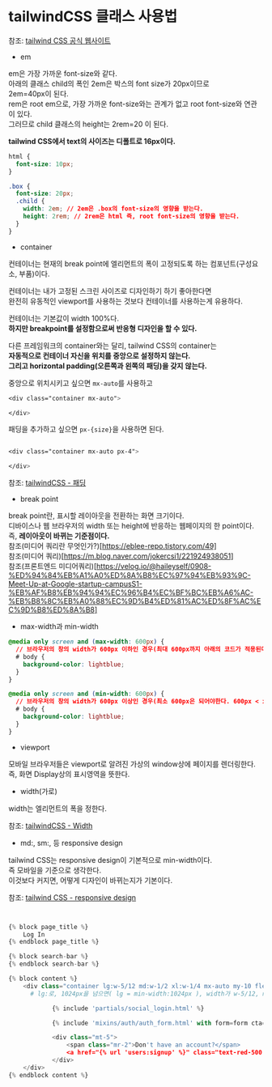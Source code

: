 # tailwindCSS 클래스 사용법

참조: [tailwind CSS 공식 웹사이트](https://tailwindcss.com/docs)

- em

em은 가장 가까운 font-size와 같다.  
아래의 클래스 child의 폭인 2em은 박스의 font size가 20px이므로  
2em=40px이 된다.  
rem은 root em으로, 가장 가까운 font-size와는 관계가 없고 root font-size와 연관이 있다.  
그러므로 child 클래스의 height는 2rem=20 이 된다.

**tailwind CSS에서 text의 사이즈는 디폴트로 16px이다.**

```css
html {
  font-size: 10px;
}

.box {
  font-size: 20px;
  .child {
    width: 2em; // 2em은 .box의 font-size의 영향을 받는다.
    height: 2rem; // 2rem은 html 즉, root font-size의 영향을 받는다.
  }
}
```

- container

컨테이너는 현재의 break point에 엘리먼트의 폭이 고정되도록 하는 컴포넌트(구성요소, 부품)이다.

컨테이너는 내가 고정된 스크린 사이즈로 디자인하기 하기 좋아한다면  
완전히 유동적인 viewport를 사용하는 것보다 컨테이너를 사용하는게 유용하다.

컨테이너는 기본값이 width 100%다.  
**하지만 breakpoint를 설정함으로써 반응형 디자인을 할 수 있다.**

다른 프레임워크의 container와는 달리, tailwind CSS의 container는  
**자동적으로 컨테이너 자신을 위치를 중앙으로 설정하지 않는다.**  
**그리고 horizontal padding(오른쪽과 왼쪽의 패딩)을 갖지 않는다.**

중앙으로 위치시키고 싶으면 `mx-auto`를 사용하고

```css
<div class="container mx-auto">

</div>
```

패딩을 추가하고 싶으면 `px-{size}`을 사용하면 된다.

```css

<div class="container mx-auto px-4">

</div>

```

참조: [tailwindCSS - 패딩](https://tailwindcss.com/docs/padding)

- break point

break point란, 표시할 레이아웃을 전환하는 화면 크기이다.  
디바이스나 웹 브라우저의 width 또는 height에 반응하는 웹페이지의 한 point이다.  
즉, **레이아웃이 바뀌는 기준점이다.**  
참조(미디어 쿼리란 무엇인가?)[https://eblee-repo.tistory.com/49]  
참조(미디어 쿼리)[https://m.blog.naver.com/jokercsi1/221924938051]  
참조(프론트엔드 미디어쿼리)[https://velog.io/@haileyself/0908-%ED%94%84%EB%A1%A0%ED%8A%B8%EC%97%94%EB%93%9C-Meet-Up-at-Google-startup-campusS1-%EB%AF%B8%EB%94%94%EC%96%B4%EC%BF%BC%EB%A6%AC-%EB%B8%8C%EB%A0%88%EC%9D%B4%ED%81%AC%ED%8F%AC%EC%9D%B8%ED%8A%B8]

- max-width과 min-width

```css
@media only screen and (max-width: 600px) {
  // 브라우저의 창의 width가 600px 이하인 경우(최대 600px까지 아래의 코드가 적용된다. 600px > x.), body의 배경색을 lightblue로 한다.
  # body {
    background-color: lightblue;
  }
}

@media only screen and (min-width: 600px) {
  // 브라우저의 창의 width가 600px 이상인 경우(최소 600px은 되어야한다. 600px < x.), body의 배경색을 lightblue로 한다.
  # body {
    background-color: lightblue;
  }
}
```

- viewport

모바일 브라우저들은 viewport로 알려진 가상의 window상에 페이지를 렌더링한다.  
즉, 화면 Display상의 표시영역을 뜻한다.

- width(가로)

width는 엘리먼트의 폭을 정한다.

참조: [tailwindCSS - Width](https://tailwindcss.com/docs/width)

- md:, sm:, 등 responsive design

tailwind CSS는 responsive design이 기본적으로 min-width이다.  
즉 모바일을 기준으로 생각한다.  
이것보다 커지면, 어떻게 디자인이 바뀌는지가 기본이다.

참조: [tailwind CSS - responsive design](https://tailwindcss.com/docs/responsive-design)

```python


{% block page_title %}
    Log In
{% endblock page_title %}

{% block search-bar %}
{% endblock search-bar %}

{% block content %}
    <div class="container lg:w-5/12 md:w-1/2 xl:w-1/4 mx-auto my-10 flex flex-col items-center border p-6 border-gray-400">
      # lg:로, 1024px을 넘으면( lg = min-width:1024px ), width가 w-5/12, md:는 768px,  xl은 1280px로, 각각 그 width의 사이즈를 넘으면 width가 변경된다.

            {% include 'partials/social_login.html' %}

            {% include 'mixins/auth/auth_form.html' with form=form cta="Log in" %}

            <div class="mt-5">
                <span class="mr-2">Don't have an account?</span>
                <a href="{% url 'users:signup' %}" class="text-red-500 font-medium">Sign up</a>
            </div>
    </div>
{% endblock content %}


```

